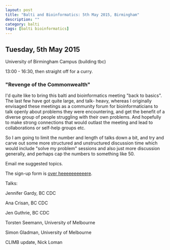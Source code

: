 ```yaml
---
layout: post
title: "Balti and Bioinformatics: 5th May 2015, Birmingham"
description: ""
category: balti
tags: [balti bioinformatics]
---
```


## Tuesday, 5th May 2015

University of Birmingham Campus (building tbc)

13:00 - 16:30, then straight off for a curry.

### "Revenge of the Commonwealth"

I'd quite like to bring this balti and bioinformatics meeting
"back to basics". The last few have got quite large, and talk-
heavy, whereas I originally envisaged these meetings as a community
forum for bioinformaticians to talk openly about problems they were
encountering, and get the benefit of a diverse group of people
struggling with their own problems. And hopefully to make strong connections
that would outlast the meeting and lead to collaborations or
self-help groups etc.

So I am going to limit the number and length of talks down a bit,
and try and carve out some more structured and unstructured discussion
time which would include "solve my problem" sessions and also just more
discussion generally, and perhaps cap the numbers to something
like 50.

Email me suggested topics.

The sign-up form is <a href="https://docs.google.com/forms/d/1JGRT45F9TWB61j5SF9mFZKYUqC1afx1_DDacKZIDSDs/viewform?usp=send_form">over heeeeeeeeeere</a>.

Talks:

Jennifer Gardy, BC CDC

Ana Crisan, BC CDC

Jen Guthrie, BC CDC

Torsten Seemann, University of Melbourne

Simon Gladman, University of Melbourne

CLIMB update, Nick Loman


